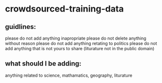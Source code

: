 # crowdsourced-training-data

## guidlines:


please do not add anything inapropriate
please do not delete anything without reason
please do not add anything retating to politics
please do not add anything that is not yours to share (liturature not in the public domain)

## what should I be adding:

anything related to science, mathamatics, geography, liturature
